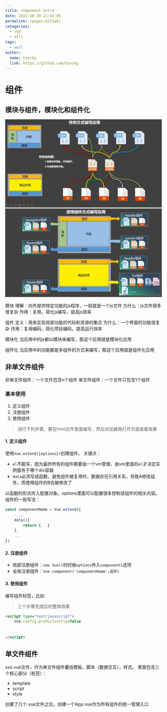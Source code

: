 ```yaml
---
title: component-intro
date: 2022-10-29 11:41:05
permalink: /pages/4231a6/
categories: 
  - vue
  - bili
tags: 
  - null
author: 
  name: hincky
  link: https://github.com/hincky
---
```

# 组件

## 模块与组件，模块化和组件化
![](./img/comp-image.png)
![](./img/comp-image2.png)

模块
理解：向外提供特定功能的js程序，一般就是一个js文件
为什么：js文件很多很复杂
作用：复用，简化js编写，提高js效率

组件
定义：用来实现局部功能的代码和资源的集合
为什么：一个界面的功能很复杂
作用：复用编码，简化项目编码，提高运行效率

模块化
当应用中的js都以模块来编写，那这个应用就是模块化应用

组件化
当应用中的功能都是多组件的方式来编写，那这个应用就是组件化应用


## 非单文件组件

非单文件组件：一个文件包含n个组件
单文件组件：一个文件只包含1个组件

### 基本使用
1. 定义组件
2. 注册组件
3. 使用组件

> 进行下列步骤，要在html文件里面编写，然后浏览器再打开页面查看效果

#### 1. 定义组件 
使用`Vue.extend({options})`创建组件。
关键点：
- `el`不能写，因为最终所有的组件都要由一个vm管理，由vm里面的`el`才决定实例服务于哪个div容器
- `data`必须写成函数，避免组件被复用时，数据存在引用关系，导致A修改组件，而使用组件的B也被修改了

以函数的形式传入配置对象。options里面可以配置很多控制该组件的相关内容。
组件的一般写法：
```js
const componentName = Vue.extend({
    ...,
    data(){
        return {...}
    },
    ...
})
```
#### 2. 注册组件
- 局部注册组件：`new Vue()`的时候`options`传入`components`选项
- 全局注册组件：`Vue.component('componentName',组件)`
#### 3. 使用组件
编写组件标签，比如<school></school>

> 三个步骤完成后的整体效果

```html
<script type="text/javascript">
    Vue.config.productionTip=false
    

</script>
```

## 单文件组件

xxx.vue文件，作为单文件组件囊括模板，脚本（数据交互），样式。
里面包含三个核心部分（标签）：
- template
- script
- style

创建了几个.vue文件之后，创建一个App.vue作为所有组件的统一管理入口




